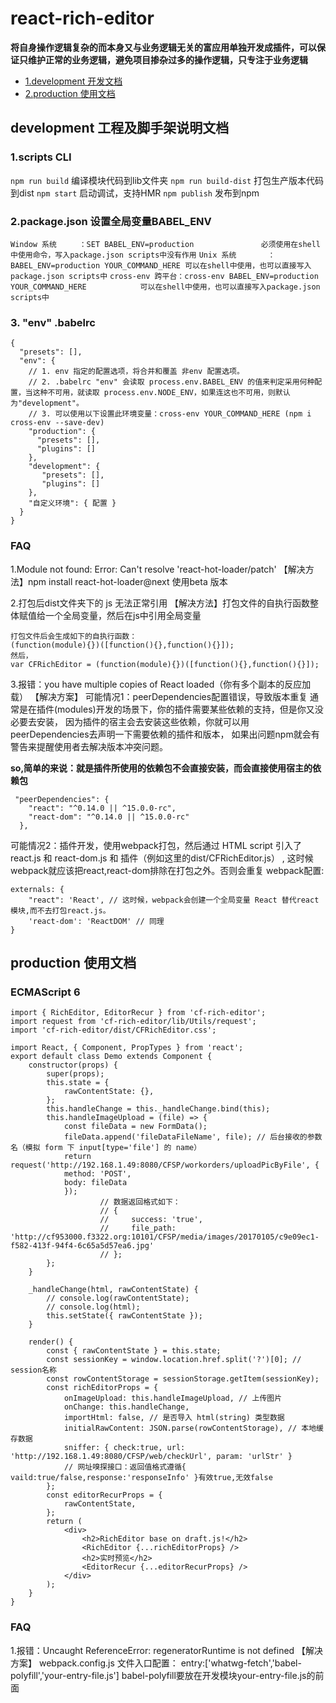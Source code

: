 # react-rich-editor

**将自身操作逻辑复杂的而本身又与业务逻辑无关的富应用单独开发成插件，可以保证只维护正常的业务逻辑，避免项目掺杂过多的操作逻辑，只专注于业务逻辑**

* [1.development 开发文档](#dev)
* [2.production  使用文档](#pro)

## development 工程及脚手架说明文档

<a name="dev"></a>

### 1.scripts CLI

`npm run build` 编译模块代码到lib文件夹
`npm run build-dist` 打包生产版本代码到dist
`npm start` 启动调试，支持HMR
`npm publish` 发布到npm

### 2.package.json 设置全局变量BABEL_ENV

`Window 系统     ：SET BABEL_ENV=production               必须使用在shell中使用命令，写入package.json scripts中没有作用`
`Unix 系统       ：BABEL_ENV=production YOUR_COMMAND_HERE 可以在shell中使用，也可以直接写入package.json scripts中`
`cross-env 跨平台：cross-env BABEL_ENV=production YOUR_COMMAND_HERE            可以在shell中使用，也可以直接写入package.json scripts中`

### 3. "env"  .babelrc
```.babelrc
{
  "presets": [],
  "env": {
    // 1. env 指定的配置选项，将合并和覆盖 非env 配置选项。
    // 2. .babelrc "env" 会读取 process.env.BABEL_ENV 的值来判定采用何种配置，当这种不可用，就读取 process.env.NODE_ENV，如果连这也不可用，则默认为"development"。
    // 3. 可以使用以下设置此环境变量：cross-env YOUR_COMMAND_HERE (npm i cross-env --save-dev)
    "production": {
      "presets": [],
      "plugins": []
    },
    "development": {
       "presets": [],
       "plugins": []
    },
    "自定义环境": { 配置 }
  }
}
```
### FAQ
1.Module not found: Error: Can't resolve 'react-hot-loader/patch'
【解决方法】npm install react-hot-loader@next 使用beta 版本

2.打包后dist文件夹下的 js 无法正常引用
【解决方法】打包文件的自执行函数整体赋值给一个全局变量，然后在js中引用全局变量
```
打包文件后会生成如下的自执行函数：
(function(module){})([function(){},function(){}]);
然后，
var CFRichEditor = (function(module){})([function(){},function(){}]);
```

3.报错：you have multiple copies of React loaded（你有多个副本的反应加载）
【解决方案】
可能情况1：peerDependencies配置错误，导致版本重复
通常是在插件(modules)开发的场景下，你的插件需要某些依赖的支持，但是你又没必要去安装，
因为插件的宿主会去安装这些依赖，你就可以用peerDependencies去声明一下需要依赖的插件和版本，
如果出问题npm就会有警告来提醒使用者去解决版本冲突问题。

**so,简单的来说：就是插件所使用的依赖包不会直接安装，而会直接使用宿主的依赖包**
```
 "peerDependencies": {
    "react": "^0.14.0 || ^15.0.0-rc",
    "react-dom": "^0.14.0 || ^15.0.0-rc"
  },
  ```
可能情况2：插件开发，使用webpack打包，然后通过 HTML script 引入了react.js 和 react-dom.js 和 插件（例如这里的dist/CFRichEditor.js） ,
这时候webpack就应该把react,react-dom排除在打包之外。否则会重复
webpack配置:
```
externals: {
    "react": 'React', // 这时候，webpack会创建一个全局变量 React 替代react模块,而不去打包react.js。
    'react-dom': 'ReactDOM' // 同理
}
```

## production 使用文档

<a name="pro"></a>

### ECMAScript 6
```
import { RichEditor, EditorRecur } from 'cf-rich-editor';
import request from 'cf-rich-editor/lib/Utils/request';
import 'cf-rich-editor/dist/CFRichEditor.css';

import React, { Component, PropTypes } from 'react';
export default class Demo extends Component {
    constructor(props) {
        super(props);
        this.state = {
            rawContentState: {},
        };
        this.handleChange = this._handleChange.bind(this);
        this.handleImageUpload = (file) => {
            const fileData = new FormData();
            fileData.append('fileDataFileName', file); // 后台接收的参数名（模拟 form 下 input[type='file'] 的 name）
            return request('http://192.168.1.49:8080/CFSP/workorders/uploadPicByFile', {
            method: 'POST',
            body: fileData
            });
                    // 数据返回格式如下：
                    // {
                    //     success: 'true',
                    //     file_path: 'http://cf953000.f3322.org:10101/CFSP/media/images/20170105/c9e09ec1-f582-413f-94f4-6c65a5d57ea6.jpg'
                    // };
        };
    }

    _handleChange(html, rawContentState) {
        // console.log(rawContentState);
        // console.log(html);
        this.setState({ rawContentState });
    }

    render() {
        const { rawContentState } = this.state;
        const sessionKey = window.location.href.split('?')[0]; // session名称
        const rowContentStorage = sessionStorage.getItem(sessionKey);
        const richEditorProps = {
            onImageUpload: this.handleImageUpload, // 上传图片
            onChange: this.handleChange,
            importHtml: false, // 是否导入 html(string) 类型数据
            initialRawContent: JSON.parse(rowContentStorage), // 本地缓存数据
            sniffer: { check:true, url: 'http://192.168.1.49:8080/CFSP/web/checkUrl', param: 'urlStr' }
            // 网址嗅探接口：返回值格式遵循{ vaild:true/false,response:'responseInfo' }有效true,无效false
        };
        const editorRecurProps = {
            rawContentState,
        };
        return (
            <div>
                <h2>RichEditor base on draft.js!</h2>
                <RichEditor {...richEditorProps} />
                <h2>实时预览</h2>
                <EditorRecur {...editorRecurProps} />
            </div>
        );
    }
}
```

### FAQ
1.报错：Uncaught ReferenceError: regeneratorRuntime is not defined
【解决方案】
webpack.config.js 文件入口配置：
entry:['whatwg-fetch','babel-polyfill','your-entry-file.js']
babel-polyfill要放在开发模块your-entry-file.js的前面
